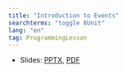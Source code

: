 ```yaml
---
title: "Introduction to Events"
searchterms: "toggle 8Unit"
lang: "en"
tag: ProgrammingLesson
---
```

 <ul>
 <li class="ng-binding">Slides:
 <a href="ProgrammingLessons/EventsIntro.pptx">PPTX</a>,
 <a href="ProgrammingLessons/EventsIntro.pdf">PDF</a>
 </li>
 </ul>
